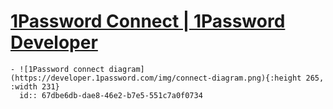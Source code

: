 # [1Password Connect | 1Password Developer](https://developer.1password.com/docs/connect/)
	- ![1Password connect diagram](https://developer.1password.com/img/connect-diagram.png){:height 265, :width 231}
	  id:: 67dbe6db-dae8-46e2-b7e5-551c7a0f0734